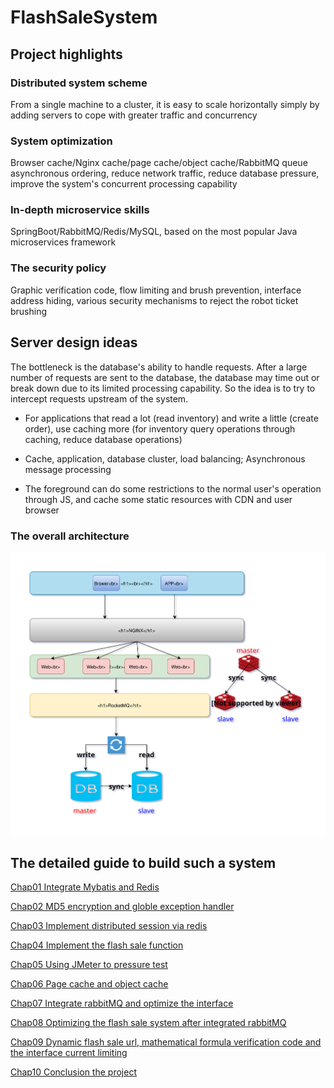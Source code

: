 # FlashSaleSystem



## Project highlights

### Distributed system scheme

From a single machine to a cluster, it is easy to scale horizontally simply by adding servers to cope with greater traffic and concurrency

### System optimization

Browser cache/Nginx cache/page cache/object cache/RabbitMQ queue asynchronous ordering, reduce network traffic, reduce database pressure, improve the system's concurrent processing capability

### In-depth microservice skills

SpringBoot/RabbitMQ/Redis/MySQL, based on the most popular Java microservices framework

### The security policy

Graphic verification code, flow limiting and brush prevention, interface address hiding, various security mechanisms to reject the robot ticket brushing

## Server design ideas

The bottleneck is the database's ability to handle requests. After a large number of requests are sent to the database, the database may time out or break down due to its limited processing capability. So the idea is to try to intercept requests upstream of the system.

- For applications that read a lot (read inventory) and write a little (create order), use caching more (for inventory query operations through caching, reduce database operations)

- Cache, application, database cluster, load balancing; Asynchronous message processing

- The foreground can do some restrictions to the normal user's operation through JS, and cache some static resources with CDN and user browser

### The overall architecture

![architecture](https://github.com/codesssss/FlashSale/blob/master/architecture.svg)

## The detailed guide to build such a system

[Chap01 Integrate Mybatis and Redis](https://github.com/codesssss/FlashSale/blob/master/guideDoc/Chap01.pdf)

[Chap02 MD5 encryption and globle exception handler](https://github.com/codesssss/FlashSale/blob/master/guideDoc/Chap02.pdf)

[Chap03 Implement distributed session via redis](https://github.com/codesssss/FlashSale/blob/master/guideDoc/Chap03.pdf)

[Chap04 Implement the flash sale function](https://github.com/codesssss/FlashSale/blob/master/guideDoc/Chap04.pdf)

[Chap05 Using JMeter to pressure test](https://github.com/codesssss/FlashSale/blob/master/guideDoc/Chap05.pdf)

[Chap06 Page cache and object cache](https://github.com/codesssss/FlashSale/blob/master/guideDoc/Chap06.pdf)

[Chap07 Integrate rabbitMQ and optimize the interface](https://github.com/codesssss/FlashSale/blob/master/guideDoc/Chap07.pdf)

[Chap08 Optimizing the flash sale system after integrated rabbitMQ](https://github.com/codesssss/FlashSale/blob/master/guideDoc/Chap08.pdf)

[Chap09 Dynamic flash sale url, mathematical formula verification code and the interface current limiting](https://github.com/codesssss/FlashSale/blob/master/guideDoc/Chap09.pdf)

[Chap10 Conclusion the project](https://github.com/codesssss/FlashSale/blob/master/guideDoc/Chap10.pdf)

